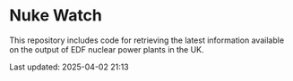 # Nuke Watch

This repository includes code for retrieving the latest information available on the output of EDF nuclear power plants in the UK.

Last updated: 2025-04-02 21:13